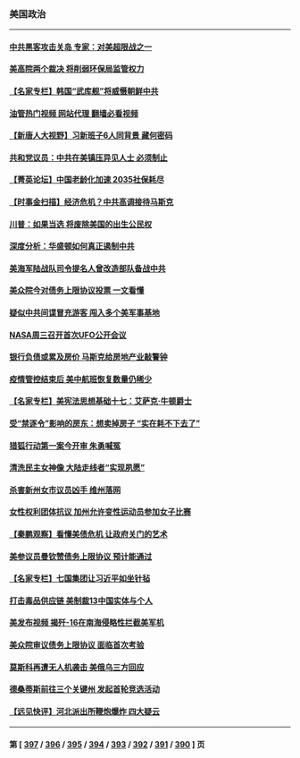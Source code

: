 ### 美国政治
---
#### [中共黑客攻击关岛 专家：对美超限战之一](../../pages/ncid1078159/n14007253.md?06010845) 
#### [美高院两个裁决 将削弱环保局监管权力](../../pages/ncid1078159/n14007491.md?06010845) 
#### [【名家专栏】韩国“武库舰”将威慑朝鲜中共](../../pages/ncid1078159/n14007369.md?06010845) 
#### [油管热门视频 网站代理 翻墙必看视频](http://138.2.39.72:81/youtube.html?epic-marker?06010845)
#### [【新唐人大视野】习新班子6人同背景 藏何密码](../../pages/ncid1078159/n14007588.md?06010845) 
#### [共和党议员：中共在美镇压异见人士 必须制止](../../pages/ncid1078159/n14007518.md?06010845) 
#### [【菁英论坛】中国老龄化加速 2035社保耗尽](../../pages/ncid1078159/n14007495.md?06010845) 
#### [【时事金扫描】经济危机？中共高调接待马斯克](../../pages/ncid1078159/n14007488.md?06010845) 
#### [川普：如果当选 将废除美国的出生公民权](../../pages/ncid1078159/n14007496.md?06010845) 
#### [深度分析：华盛顿如何真正遏制中共](../../pages/ncid1078159/n14007386.md?06010845) 
#### [美海军陆战队司令提名人曾改造部队备战中共](../../pages/ncid1078159/n14007371.md?06010845) 
#### [美众院今对债务上限协议投票 一文看懂](../../pages/ncid1078159/n14007395.md?06010845) 
#### [疑似中共间谍冒充游客 闯入多个美军事基地](../../pages/ncid1078159/n14007427.md?06010845) 
#### [NASA周三召开首次UFO公开会议](../../pages/ncid1078159/n14007336.md?06010845) 
#### [银行负债或累及房价 马斯克给房地产业敲警钟](../../pages/ncid1078159/n14007333.md?06010845) 
#### [疫情管控结束后 美中航班恢复数量仍稀少](../../pages/ncid1078159/n14007255.md?06010845) 
#### [【名家专栏】美宪法思想基础十七：艾萨克‧牛顿爵士](../../pages/ncid1078159/n14005024.md?06010845) 
#### [受“禁逐令”影响的房东：想卖掉房子 “实在耗不下去了”](../../pages/ncid1078159/n14007150.md?06010845) 
#### [猎狐行动第一案今开审 朱勇喊冤](../../pages/ncid1078159/n14007095.md?06010845) 
#### [清洗民主女神像 大陆走线者“实现夙愿”](../../pages/ncid1078159/n14007106.md?06010845) 
#### [杀害新州女市议员凶手 维州落网](../../pages/ncid1078159/n14007077.md?06010845) 
#### [女性权利团体抗议 加州允许变性运动员参加女子比赛](../../pages/ncid1078159/n14007035.md?06010845) 
#### [【秦鹏观察】看懂美债危机 让政府关门的艺术](../../pages/ncid1078159/n14006955.md?06010845) 
#### [美参议员曼钦赞债务上限协议 预计能通过](../../pages/ncid1078159/n14006905.md?06010845) 
#### [【名家专栏】七国集团让习近平如坐针毡](../../pages/ncid1078159/n14006699.md?06010845) 
#### [打击毒品供应链 美制裁13中国实体与个人](../../pages/ncid1078159/n14006915.md?06010845) 
#### [美发布视频 揭歼-16在南海侵略性拦截美军机](../../pages/ncid1078159/n14006894.md?06010845) 
#### [美众院审议债务上限协议 面临首次考验](../../pages/ncid1078159/n14006821.md?06010845) 
#### [莫斯科再遭无人机袭击 美俄乌三方回应](../../pages/ncid1078159/n14006847.md?06010845) 
#### [德桑蒂斯前往三个关键州 发起首轮竞选活动](../../pages/ncid1078159/n14006833.md?06010845) 
#### [【远见快评】河北派出所鞭炮爆炸 四大疑云](../../pages/ncid1078159/n14006729.md?06010845) 

---
#### 第 [ [397](./397.md?06010845) / [396](./396.md?06010845) / [395](./395.md?06010845) / [394](./394.md?06010845) / [393](./393.md?06010845) / [392](./392.md?06010845) / [391](./391.md?06010845) / [390](./390.md?06010845) ] 页
